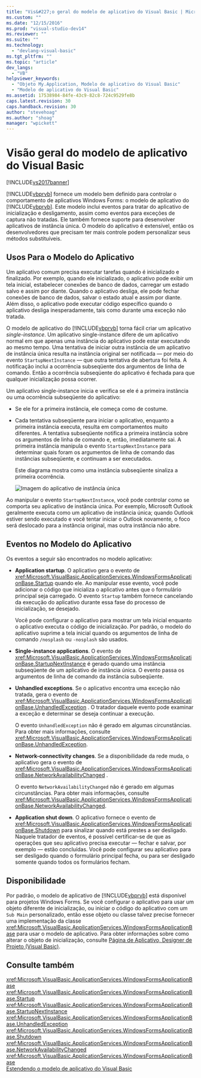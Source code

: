 ```yaml
---
title: "Vis&#227;o geral do modelo de aplicativo do Visual Basic | Microsoft Docs"
ms.custom: ""
ms.date: "12/15/2016"
ms.prod: "visual-studio-dev14"
ms.reviewer: ""
ms.suite: ""
ms.technology: 
  - "devlang-visual-basic"
ms.tgt_pltfrm: ""
ms.topic: "article"
dev_langs: 
  - "VB"
helpviewer_keywords: 
  - "Objeto My.Application, Modelo de aplicativo do Visual Basic"
  - "Modelo de aplicativo do Visual Basic"
ms.assetid: 17538984-84fe-43c9-82c8-724c9529fe8b
caps.latest.revision: 30
caps.handback.revision: 30
author: "stevehoag"
ms.author: "shoag"
manager: "wpickett"
---
```

# Vis&#227;o geral do modelo de aplicativo do Visual Basic
[!INCLUDE[vs2017banner](../../../csharp/includes/vs2017banner.md)]

[!INCLUDE[vbprvb](../../../csharp/programming-guide/concepts/linq/includes/vbprvb_md.md)] fornece um modelo bem definido para controlar o comportamento de aplicativos Windows Forms: o  modelo de aplicativo do [!INCLUDE[vbprvb](../../../csharp/programming-guide/concepts/linq/includes/vbprvb_md.md)].  Este modelo inclui eventos para tratar do aplicativo de inicialização e desligamento, assim como eventos para exceções de captura não tratadas.  Ele também fornece suporte para desenvolver aplicativos de instância única.  O modelo do aplicativo é extensível, então os desenvolvedores que precisam ter mais controle podem personalizar seus métodos substituíveis.  
  
## Usos Para o Modelo do Aplicativo  
 Um aplicativo comum precisa executar tarefas quando é inicializado e finalizado.  Por exemplo, quando ele inicializado, o aplicativo pode exibir um tela inicial, estabelecer conexões de banco de dados, carregar um estado salvo e assim por diante.  Quando o aplicativo desliga, ele pode fechar conexões de banco de dados, salvar o estado atual e assim por diante.  Além disso, o aplicativo pode executar código específico quando o aplicativo desliga inesperadamente, tais como durante uma exceção não tratada.  
  
 O modelo de aplicativo do [!INCLUDE[vbprvb](../../../csharp/programming-guide/concepts/linq/includes/vbprvb_md.md)] torna fácil criar um aplicativo *single\-instance*.  Um aplicativo single\-instance difere de um aplicativo normal em que apenas uma instância do aplicativo pode estar executando ao mesmo tempo.  Uma tentativa de iniciar outra instância de um aplicativo de instância única resulta na instância original ser notificada — por meio do evento `StartupNextInstance` — que outra tentativa de abertura foi feita.  A notificação inclui a ocorrência subseqüente dos argumentos de linha de comando.  Então a ocorrência subseqüente do aplicativo é fechada para que qualquer inicialização possa ocorrer.  
  
 Um aplicativo single\-instance inicia e verifica se ele é a primeira instância ou uma ocorrência subseqüente do aplicativo:  
  
-   Se ele for a primeira instância, ele começa como de costume.  
  
-   Cada tentativa subseqüente para iniciar o aplicativo, enquanto a primeira instância executa, resulta em comportamentos muito diferentes.  A tentativa subseqüente notifica a primeira instância sobre os argumentos de linha de comando e, então, imediatamente sai.  A primeira instância manipula o evento `StartupNextInstance` para determinar quais foram os argumentos de linha de comando das instâncias subseqüente, e continuam a ser executados.  
  
     Este diagrama mostra como uma instância subseqüente sinaliza a primeira ocorrência.  
  
     ![Imagem do aplicativo de instância única](../../../visual-basic/developing-apps/development-with-my/media/singleinstance.png "SingleInstance")  
  
 Ao manipular o evento `StartupNextInstance`, você pode controlar como se comporta seu aplicativo de instância única.  Por exemplo, Microsoft Outlook geralmente executa como um aplicativo de instância única; quando Outlook estiver sendo executado e você tentar iniciar o Outlook novamente, o foco será deslocado para a instância original, mas outra instância não abre.  
  
## Eventos no Modelo do Aplicativo  
 Os eventos a seguir são encontrados no modelo aplicativo:  
  
-   **Application startup**.  O aplicativo gera o evento de <xref:Microsoft.VisualBasic.ApplicationServices.WindowsFormsApplicationBase.Startup> quando ele.  Ao manipular esse evento, você pode adicionar o código que inicializa o aplicativo antes que o formulário principal seja carregado.  O evento `Startup` também fornece cancelando da execução do aplicativo durante essa fase do processo de inicialização, se desejado.  
  
     Você pode configurar o aplicativo para mostrar um tela inicial enquanto o aplicativo executa o código de inicialização.  Por padrão, o modelo do aplicativo suprime a tela inicial quando os argumentos de linha de comando `/nosplash` ou `-nosplash` são usados.  
  
-   **Single\-instance applications**.  O evento de <xref:Microsoft.VisualBasic.ApplicationServices.WindowsFormsApplicationBase.StartupNextInstance> é gerado quando uma instância subseqüente de um aplicativo de instância única.  O evento passa os argumentos de linha de comando da instância subseqüente.  
  
-   **Unhandled exceptions**.  Se o aplicativo encontra uma exceção não tratada, gera o evento de <xref:Microsoft.VisualBasic.ApplicationServices.WindowsFormsApplicationBase.UnhandledException> .  O tratador daquele evento pode examinar a exceção e determinar se deseja continuar a execução.  
  
     O evento `UnhandledException` não é gerado em algumas circunstâncias.  Para obter mais informações, consulte <xref:Microsoft.VisualBasic.ApplicationServices.WindowsFormsApplicationBase.UnhandledException>.  
  
-   **Network\-connectivity changes**.  Se a disponibilidade da rede muda, o aplicativo gera o evento de <xref:Microsoft.VisualBasic.ApplicationServices.WindowsFormsApplicationBase.NetworkAvailabilityChanged> .  
  
     O evento `NetworkAvailabilityChanged` não é gerado em algumas circunstâncias.  Para obter mais informações, consulte <xref:Microsoft.VisualBasic.ApplicationServices.WindowsFormsApplicationBase.NetworkAvailabilityChanged>.  
  
-   **Application shut down**.  O aplicativo fornece o evento de <xref:Microsoft.VisualBasic.ApplicationServices.WindowsFormsApplicationBase.Shutdown> para sinalizar quando está prestes a ser desligado.  Naquele tratador de eventos, é possível certificar\-se de que as operações que seu aplicativo precisa executar — fechar e salvar, por exemplo — estão concluídas.  Você pode configurar seu aplicativo para ser desligado quando o formulário principal fecha, ou para ser desligado somente quando todos os formulários fecham.  
  
## Disponibilidade  
 Por padrão, o modelo de aplicativo de [!INCLUDE[vbprvb](../../../csharp/programming-guide/concepts/linq/includes/vbprvb_md.md)] está disponível para projetos Windows Forms.  Se você configurar o aplicativo para usar um objeto diferente de inicialização, ou iniciar o código do aplicativo com um `Sub Main` personalizado, então esse objeto ou classe talvez precise fornecer uma implementação da classe <xref:Microsoft.VisualBasic.ApplicationServices.WindowsFormsApplicationBase> para usar o modelo de aplicativo.  Para obter informações sobre como alterar o objeto de inicialização, consulte [Página de Aplicativo, Designer de Projeto \(Visual Basic\)](/visual-studio/ide/reference/application-page-project-designer-visual-basic).  
  
## Consulte também  
 <xref:Microsoft.VisualBasic.ApplicationServices.WindowsFormsApplicationBase>   
 <xref:Microsoft.VisualBasic.ApplicationServices.WindowsFormsApplicationBase.Startup>   
 <xref:Microsoft.VisualBasic.ApplicationServices.WindowsFormsApplicationBase.StartupNextInstance>   
 <xref:Microsoft.VisualBasic.ApplicationServices.WindowsFormsApplicationBase.UnhandledException>   
 <xref:Microsoft.VisualBasic.ApplicationServices.WindowsFormsApplicationBase.Shutdown>   
 <xref:Microsoft.VisualBasic.ApplicationServices.WindowsFormsApplicationBase.NetworkAvailabilityChanged>   
 <xref:Microsoft.VisualBasic.ApplicationServices.WindowsFormsApplicationBase>   
 [Estendendo o modelo de aplicativo do Visual Basic](../../../visual-basic/developing-apps/customizing-extending-my/extending-the-visual-basic-application-model.md)